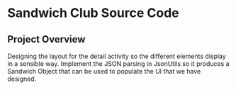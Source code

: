 # Sandwich Club Source Code

## Project Overview

Designing the layout for the detail activity so the different elements
display in a sensible way. 
Implement the JSON parsing in JsonUtils so it
produces a Sandwich Object that can be used to populate the UI that we have designed.
